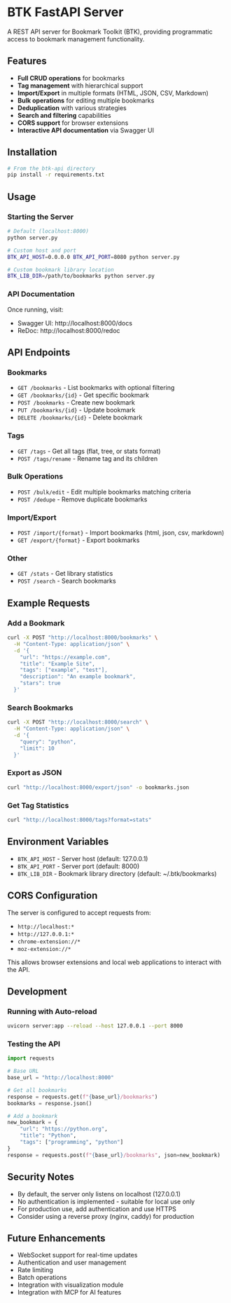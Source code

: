 # BTK FastAPI Server

A REST API server for Bookmark Toolkit (BTK), providing programmatic access to bookmark management functionality.

## Features

- **Full CRUD operations** for bookmarks
- **Tag management** with hierarchical support
- **Import/Export** in multiple formats (HTML, JSON, CSV, Markdown)
- **Bulk operations** for editing multiple bookmarks
- **Deduplication** with various strategies
- **Search and filtering** capabilities
- **CORS support** for browser extensions
- **Interactive API documentation** via Swagger UI

## Installation

```bash
# From the btk-api directory
pip install -r requirements.txt
```

## Usage

### Starting the Server

```bash
# Default (localhost:8000)
python server.py

# Custom host and port
BTK_API_HOST=0.0.0.0 BTK_API_PORT=8080 python server.py

# Custom bookmark library location
BTK_LIB_DIR=/path/to/bookmarks python server.py
```

### API Documentation

Once running, visit:
- Swagger UI: http://localhost:8000/docs
- ReDoc: http://localhost:8000/redoc

## API Endpoints

### Bookmarks

- `GET /bookmarks` - List bookmarks with optional filtering
- `GET /bookmarks/{id}` - Get specific bookmark
- `POST /bookmarks` - Create new bookmark
- `PUT /bookmarks/{id}` - Update bookmark
- `DELETE /bookmarks/{id}` - Delete bookmark

### Tags

- `GET /tags` - Get all tags (flat, tree, or stats format)
- `POST /tags/rename` - Rename tag and its children

### Bulk Operations

- `POST /bulk/edit` - Edit multiple bookmarks matching criteria
- `POST /dedupe` - Remove duplicate bookmarks

### Import/Export

- `POST /import/{format}` - Import bookmarks (html, json, csv, markdown)
- `GET /export/{format}` - Export bookmarks

### Other

- `GET /stats` - Get library statistics
- `POST /search` - Search bookmarks

## Example Requests

### Add a Bookmark

```bash
curl -X POST "http://localhost:8000/bookmarks" \
  -H "Content-Type: application/json" \
  -d '{
    "url": "https://example.com",
    "title": "Example Site",
    "tags": ["example", "test"],
    "description": "An example bookmark",
    "stars": true
  }'
```

### Search Bookmarks

```bash
curl -X POST "http://localhost:8000/search" \
  -H "Content-Type: application/json" \
  -d '{
    "query": "python",
    "limit": 10
  }'
```

### Export as JSON

```bash
curl "http://localhost:8000/export/json" -o bookmarks.json
```

### Get Tag Statistics

```bash
curl "http://localhost:8000/tags?format=stats"
```

## Environment Variables

- `BTK_API_HOST` - Server host (default: 127.0.0.1)
- `BTK_API_PORT` - Server port (default: 8000)
- `BTK_LIB_DIR` - Bookmark library directory (default: ~/.btk/bookmarks)

## CORS Configuration

The server is configured to accept requests from:
- `http://localhost:*`
- `http://127.0.0.1:*`
- `chrome-extension://*`
- `moz-extension://*`

This allows browser extensions and local web applications to interact with the API.

## Development

### Running with Auto-reload

```bash
uvicorn server:app --reload --host 127.0.0.1 --port 8000
```

### Testing the API

```python
import requests

# Base URL
base_url = "http://localhost:8000"

# Get all bookmarks
response = requests.get(f"{base_url}/bookmarks")
bookmarks = response.json()

# Add a bookmark
new_bookmark = {
    "url": "https://python.org",
    "title": "Python",
    "tags": ["programming", "python"]
}
response = requests.post(f"{base_url}/bookmarks", json=new_bookmark)
```

## Security Notes

- By default, the server only listens on localhost (127.0.0.1)
- No authentication is implemented - suitable for local use only
- For production use, add authentication and use HTTPS
- Consider using a reverse proxy (nginx, caddy) for production

## Future Enhancements

- WebSocket support for real-time updates
- Authentication and user management
- Rate limiting
- Batch operations
- Integration with visualization module
- Integration with MCP for AI features